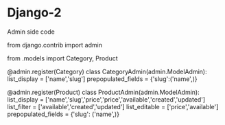 # Django-2
Admin side code

from django.contrib import admin

from .models import Category, Product


@admin.register(Category)
class CategoryAdmin(admin.ModelAdmin):
    list_display = ['name','slug']
    prepopulated_fields = {'slug':('name',)}
  



@admin.register(Product)
class ProductAdmin(admin.ModelAdmin):
    list_display = ['name','slug','price','price','available','created','updated']
    list_filter = ['available','created','updated']
    list_editable = ['price','available']
    prepopulated_fields = {'slug': ('name',)}
    
